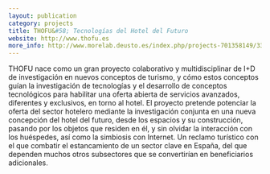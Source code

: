 ```yaml
--- 
layout: publication
category: projects
title: THOFU&#58; Tecnologías del Hotel del Futuro
website: http://www.thofu.es
more_info: http://www.morelab.deusto.es/index.php/projects-701358149/331-thofu
--- 
```


THOFU nace como un gran proyecto colaborativo y multidisciplinar de I+D de investigación en nuevos conceptos de turismo, y cómo estos conceptos guían la investigación de tecnologías y el desarrollo de conceptos tecnológicos para habilitar una oferta abierta de servicios avanzados, diferentes y exclusivos, en torno al hotel. El proyecto pretende potenciar la oferta del sector hotelero mediante la investigación conjunta en una nueva concepción del hotel del futuro, desde los espacios y su construcción, pasando por los objetos que residen en él, y sin olvidar la interacción con los huéspedes, así como la simbiosis con Internet. Un reclamo turístico con el que combatir el estancamiento de un sector clave en España, del que dependen muchos otros subsectores que se convertirían en beneficiarios adicionales.